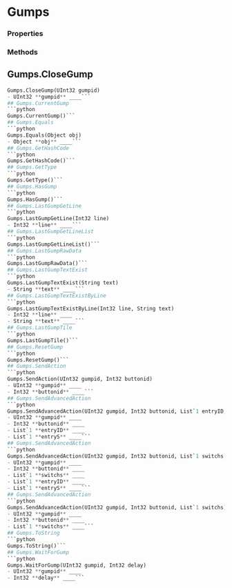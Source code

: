 # Gumps    

### Properties  
 
### Methods  
## Gumps.CloseGump
```python
Gumps.CloseGump(UInt32 gumpid)
- UInt32 **gumpid** ____```
## Gumps.CurrentGump
```python
Gumps.CurrentGump()```
## Gumps.Equals
```python
Gumps.Equals(Object obj)
- Object **obj** ____```
## Gumps.GetHashCode
```python
Gumps.GetHashCode()```
## Gumps.GetType
```python
Gumps.GetType()```
## Gumps.HasGump
```python
Gumps.HasGump()```
## Gumps.LastGumpGetLine
```python
Gumps.LastGumpGetLine(Int32 line)
- Int32 **line** ____```
## Gumps.LastGumpGetLineList
```python
Gumps.LastGumpGetLineList()```
## Gumps.LastGumpRawData
```python
Gumps.LastGumpRawData()```
## Gumps.LastGumpTextExist
```python
Gumps.LastGumpTextExist(String text)
- String **text** ____```
## Gumps.LastGumpTextExistByLine
```python
Gumps.LastGumpTextExistByLine(Int32 line, String text)
- Int32 **line** ____
- String **text** ____```
## Gumps.LastGumpTile
```python
Gumps.LastGumpTile()```
## Gumps.ResetGump
```python
Gumps.ResetGump()```
## Gumps.SendAction
```python
Gumps.SendAction(UInt32 gumpid, Int32 buttonid)
- UInt32 **gumpid** ____
- Int32 **buttonid** ____```
## Gumps.SendAdvancedAction
```python
Gumps.SendAdvancedAction(UInt32 gumpid, Int32 buttonid, List`1 entryID, List`1 entryS)
- UInt32 **gumpid** ____
- Int32 **buttonid** ____
- List`1 **entryID** ____
- List`1 **entryS** ____```
## Gumps.SendAdvancedAction
```python
Gumps.SendAdvancedAction(UInt32 gumpid, Int32 buttonid, List`1 switchs, List`1 entryID, List`1 entryS)
- UInt32 **gumpid** ____
- Int32 **buttonid** ____
- List`1 **switchs** ____
- List`1 **entryID** ____
- List`1 **entryS** ____```
## Gumps.SendAdvancedAction
```python
Gumps.SendAdvancedAction(UInt32 gumpid, Int32 buttonid, List`1 switchs)
- UInt32 **gumpid** ____
- Int32 **buttonid** ____
- List`1 **switchs** ____```
## Gumps.ToString
```python
Gumps.ToString()```
## Gumps.WaitForGump
```python
Gumps.WaitForGump(UInt32 gumpid, Int32 delay)
- UInt32 **gumpid** ____
- Int32 **delay** ____```